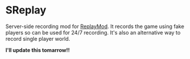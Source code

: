 # SReplay
Server-side recording mod for [ReplayMod](https://github.com/ReplayMod/ReplayMod). It records the game using fake players so can be used for 24/7 recording. It's also an alternative way to record single player world.

**I'll update this tomarrow!!**